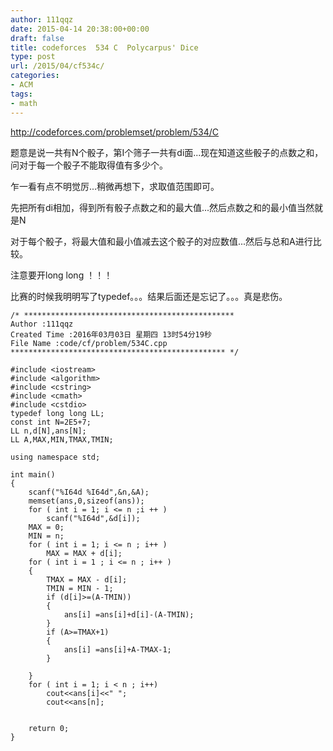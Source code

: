 ```yaml
---
author: 111qqz
date: 2015-04-14 20:38:00+00:00
draft: false
title: codeforces  534 C  Polycarpus' Dice
type: post
url: /2015/04/cf534c/
categories:
- ACM
tags:
- math
---
```


http://codeforces.com/problemset/problem/534/C

题意是说一共有N个骰子，第I个筛子一共有di面...现在知道这些骰子的点数之和，问对于每一个骰子不能取得值有多少个。

乍一看有点不明觉厉...稍微再想下，求取值范围即可。

先把所有di相加，得到所有骰子点数之和的最大值...然后点数之和的最小值当然就是N

对于每个骰子，将最大值和最小值减去这个骰子的对应数值...然后与总和A进行比较。

注意要开long long ！！！

比赛的时候我明明写了typedef。。。结果后面还是忘记了。。。真是悲伤。

    
    /* ***********************************************
    Author :111qqz
    Created Time :2016年03月03日 星期四 13时54分19秒
    File Name :code/cf/problem/534C.cpp
    ************************************************ */
    
    #include <iostream>
    #include <algorithm>
    #include <cstring>
    #include <cmath>
    #include <cstdio>
    typedef long long LL;
    const int N=2E5+7;
    LL n,d[N],ans[N];
    LL A,MAX,MIN,TMAX,TMIN;
    
    using namespace std;
    
    int main()
    {
        scanf("%I64d %I64d",&n,&A);
        memset(ans,0,sizeof(ans));
        for ( int i = 1; i <= n ;i ++ )
            scanf("%I64d",&d[i]);
        MAX = 0;
        MIN = n;
        for ( int i = 1; i <= n ; i++ )
            MAX = MAX + d[i];
        for ( int i = 1 ; i <= n ; i++ )
        {
            TMAX = MAX - d[i];
            TMIN = MIN - 1;
            if (d[i]>=(A-TMIN))
            {
                ans[i] =ans[i]+d[i]-(A-TMIN);
            }
            if (A>=TMAX+1)
            {
                ans[i] =ans[i]+A-TMAX-1;
            }
    
        }
        for ( int i = 1; i < n ; i++)
            cout<<ans[i]<<" ";
            cout<<ans[n];
    
    
        return 0;
    }
    
